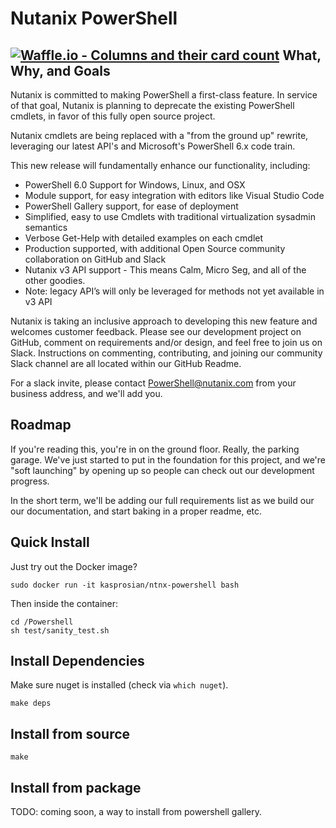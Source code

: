# Nutanix PowerShell
[![Waffle.io - Columns and their card count](https://badge.waffle.io/nutanix/PowerShell.svg?columns=all)](https://waffle.io/nutanix/PowerShell)
What, Why, and Goals
--------------------
Nutanix is committed to making PowerShell a first-class feature. In service of that goal, Nutanix is planning to deprecate the existing PowerShell cmdlets, in favor of this fully open source project.

Nutanix cmdlets are being replaced with a "from the ground up" rewrite, leveraging our latest API's and Microsoft's PowerShell 6.x code train. 

This new release will fundamentally enhance our functionality, including:
* PowerShell 6.0 Support for Windows, Linux, and OSX
* Module support, for easy integration with editors like Visual Studio Code
* PowerShell Gallery support, for ease of deployment
* Simplified, easy to use Cmdlets with traditional virtualization sysadmin semantics 
* Verbose Get-Help with detailed examples on each cmdlet
* Production supported, with additional Open Source community collaboration on GitHub and Slack
* Nutanix v3 API support - This means Calm, Micro Seg, and all of the other goodies. 
* Note: legacy API’s will only be leveraged for methods not yet available in v3 API 

Nutanix is taking an inclusive approach to developing this new feature and welcomes customer feedback. Please see our development project on GitHub, comment on requirements and/or design, and feel free to join us on Slack. Instructions on commenting, contributing, and joining our community Slack channel are all located within our GitHub Readme.

For a slack invite, please contact PowerShell@nutanix.com from your business address, and we'll add you.

Roadmap
--------------------
If you're reading this, you're in on the ground floor. Really, the parking garage. We've just started to put in the foundation for this project, and we're "soft launching" by opening up so people can check out our development progress.

In the short term, we'll be adding our full requirements list as we build our our documentation, and start baking in a proper readme, etc.

Quick Install
-------------

Just try out the Docker image?

    sudo docker run -it kasprosian/ntnx-powershell bash

Then inside the container:

    cd /Powershell
    sh test/sanity_test.sh

Install Dependencies
--------------------

Make sure nuget is installed (check via `which nuget`).

    make deps

Install from source
-------------------

    make

Install from package
--------------------

TODO: coming soon, a way to install from powershell gallery.
